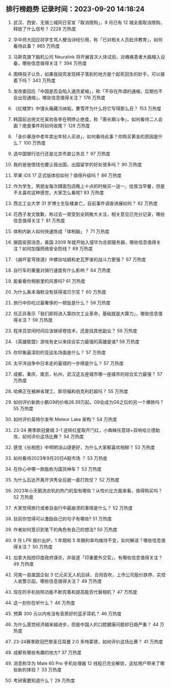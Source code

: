 
## 排行榜趋势 记录时间：2023-09-20 14:18:24
  
  1. 武汉、西安、无锡三城同日官宣「取消限购」，9 月已有 12 城全面取消限购，释放了什么信号？ 2228 万热度
    
  2. 华中师大回应将学生骂人梗当诗经引用，称「已对相关人员批评教育」，如何看待此事？ 965 万热度
    
  3. 马斯克旗下脑机公司 Neuralink 将开展首次人体试验，对瘫痪患者大脑植入设备，哪些信息值得关注？ 394 万热度
    
  4. 围棋投子认负，如果我投完发现棋子落到的地方是个起死回生的妙手，可以接着下吗？ 343 万热度
    
  5. 发改委回应「中国是否会陷入通货紧缩」，称「不存在所谓的通缩，后期也不会出现通缩」，哪些信息值得关注？ 176 万热度
    
  6. 《红楼梦》中馒头庵藏污纳垢，曹雪芹为什么将它写得那么丑？ 153 万热度
    
  7. 韩国前总统文在寅劝告李在明停止绝食，称「需长期斗争」，如何看待二人会面？绝食事件将如何收尾？ 128 万热度
    
  8. 「金价暴涨中老年卖出年轻人买进」，如何看待此事？你购买黄金的原因是什么？ 100 万热度
    
  9. 选中国银行总行还是北京市直公务员？ 97 万热度
    
  10. 我的爸爸借钱也要让我出国，出国留学的好处很多吗？ 90 万热度
    
  11. 苹果 iOS 17 正式版体验如何？值得升级吗？ 86 万热度
    
  12. 作为学生，男朋友每次蹲面包店晚上十点的时候买一送一，给我当早餐，但是不太喜欢这种感觉，大家怎么看呢? 83 万热度
    
  13. 西北工业大学 31 岁博士生坠楼身亡，目前事件调查进展如何？ 82 万热度
    
  14. 花西子发文致歉，称过去一周受到全网极大关注，相关意见已充分记录，哪些信息值得关注？ 81 万热度
    
  15. 体制内新人如何快速炼成「体制脑」？ 71 万热度
    
  16. 据国安部消息，美国 2009 年就开始入侵华为总部服务器，哪些信息值得关注？如何加强网络安全防线？ 69 万热度
    
  17. 《崩坏星穹铁道》中螺丝咕姆和史瓦罗谁的战斗力更强？ 67 万热度
    
  18. 自行车的重量对骑行速度有什么影响？ 64 万热度
    
  19. 能看看你相册里的风景吗? 61 万热度
    
  20. 为什么奥本海默没有获得诺贝尔奖？ 60 万热度
    
  21. 旅行中你吃过最奢侈的一顿饭是什么？ 59 万热度
    
  22. 任正非表示「我们即将进入第四次工业革命，基础就是大算力」，哪些信息值得关注？ 59 万热度
    
  23. 程序员空闲时间应该继续卷技术，还是找其他副业？ 59 万热度
    
  24. 《英雄联盟》游戏有史以来综合实力最强的英雄是谁? 58 万热度
    
  25. 你印象最深刻的亚运名场面是什么？ 57 万热度
    
  26. 太平洋战争中日本走的最错的一步棋是什么？ 57 万热度
    
  27. 成都，重庆，南京，杭州，武汉这五座城市哪一座城市的综合实力最强？ 57 万热度
    
  28. 哈佛正在被麻省理工、斯坦福和伯克利赶超吗？ 55 万热度
    
  29. 如何评价新款小鹏G9的价格26.39万起，G9会成为G6之后的另一个爆款吗？ 55 万热度
    
  30. 如何评价英特尔发布 Meteor Lake 架构？ 54 万热度
    
  31. 23-24 赛季欧冠曼城 3-1 逆转红星取开门红，小蜘蛛任意球+双响哈兰德助攻，如何评价这场比赛？ 54 万热度
    
  32. 感觉《长相思》中明明涂山璟更好，为什么大家都喜欢相柳？ 53 万热度
    
  33. 如何看待2023年9月20日A股市场 ？ 53 万热度
    
  34. 在你心中哪一款能称为国货神车？ 53 万热度
    
  35. 为什么石达开离开洪秀全后就一直打败仗？ 52 万热度
    
  36. 2023年小天鹅洗衣机的热门机型有哪些？从性价比方面来看，值得购买吗？ 52 万热度
    
  37. 大家觉得旅行或者自由行中最崩溃的事情是什么？ 52 万热度
    
  38. 目前你觉得可以激励自己的句子有哪些? 51 万热度
    
  39. 作者如何意识到笔下的角色有自己的想法? 50 万热度
    
  40. 9 月 LPR 报价出炉，1 年期和 5 年期利率均维持不变，如何解读？哪些信息值得关注？ 50 万热度
    
  41. 加拿大指控印度政府谋杀，并驱逐「印重要外交官」，有哪些信息值得关注？ 49 万热度
    
  42. 河南一县属国企拟 3 亿元买无人机后续，合同告吹，上市公司股价跌停，实控人收警示函，哪些信息值得关注？ 49 万热度
    
  43. 现在的手机拍照功能不断完善和提高能否代替相机？ 47 万热度
    
  44. 这一刻你在听什么？ 46 万热度
    
  45. 预算 300 元以内有没有音质好的蓝牙耳机？ 46 万热度
    
  46. 为什么感觉经济越来越进步，但是中国人的口腔健康问题却日趋严重？ 44 万热度
    
  47. 23-24赛季欧冠巴黎圣日耳曼 2:0 多特蒙德，如何评价这场比赛？ 41 万热度
    
  48. 成都有哪些有趣的地方? 37 万热度
    
  49. 消息称华为 Mate 60 Pro 手机处理器 12 线程已完全解锁，这给用户带来了哪些新的体验？ 33 万热度
    
  50. 考研需要知道什么？ 29 万热度
    